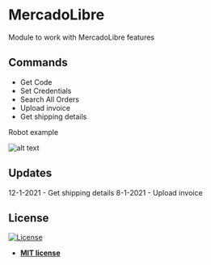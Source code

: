 # MercadoLibre
Module to work with MercadoLibre features

## Commands
<ul class="commands_readme">
    <li>Get Code</li>
    <li>Set Credentials</li>
    <li>Search All Orders</li>
    <li>Upload invoice</li>
    <li>Get shipping details</li>
</ul>
Robot example

![alt text](https://i.imgur.com/vtwhNII.png)

## Updates
12-1-2021 - Get shipping details
8-1-2021 - Upload invoice

<h2>License</h2>

<p><a href="http://badges.mit-license.org" rel="nofollow"><img src="https://camo.githubusercontent.com/107590fac8cbd65071396bb4d04040f76cde5bde/687474703a2f2f696d672e736869656c64732e696f2f3a6c6963656e73652d6d69742d626c75652e7376673f7374796c653d666c61742d737175617265" alt="License" data-canonical-src="http://img.shields.io/:license-mit-blue.svg?style=flat-square" style="max-width:100%;"></a></p>

<ul>
  <li><strong><a href="http://opensource.org/licenses/mit-license.php" rel="nofollow">MIT license</a></strong></li>
</ul>  
